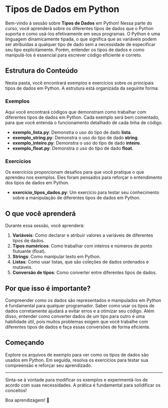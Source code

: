 # Tipos de Dados em Python

Bem-vindo à sessão sobre **Tipos de Dados** em Python! Nessa parte do curso, você aprenderá sobre os diferentes tipos de dados que o Python suporta e como usá-los efetivamente em seus programas. O Python é uma linguagem dinamicamente tipada, o que significa que as variáveis podem ser atribuídas a qualquer tipo de dado sem a necessidade de especificar seu tipo explicitamente. Porém, entender os tipos de dados e como manipulá-los é essencial para escrever código eficiente e correto.

## Estrutura do Conteúdo

Nesta pasta, você encontrará exemplos e exercícios sobre os principais tipos de dados em Python. A estrutura está organizada da seguinte forma:

### Exemplos
Aqui você encontrará códigos que demonstram como trabalhar com diferentes tipos de dados em Python. Cada exemplo será bem comentado, para que você entenda o funcionamento detalhado de cada linha de código.

- **exemplo_lista.py**: Demonstra o uso do tipo de dado **lista**.
- **exemplo_string.py**: Demonstra o uso do tipo de dado **string**.
- **exemplo_inteiro.py**: Demonstra o uso do tipo de dado **inteiro**.
- **exemplo_float.py**: Demonstra o uso do tipo de dado **float**.

### Exercícios
Os exercícios proporcionam desafios para que você pratique o que aprendeu nos exemplos. Eles foram pensados para reforçar o entendimento dos tipos de dados em Python.

- **exercicio_tipos_dados.py**: Um exercício para testar seu conhecimento sobre a manipulação de diferentes tipos de dados em Python.

## O que você aprenderá

Durante essa sessão, você aprenderá:

1. **Variáveis**: Como declarar e atribuir valores a variáveis de diferentes tipos de dados.
2. **Tipos numéricos**: Como trabalhar com inteiros e números de ponto flutuante (float).
3. **Strings**: Como manipular texto em Python.
4. **Listas**: Como usar listas, que são coleções de dados ordenados e mutáveis.
5. **Conversão de tipos**: Como converter entre diferentes tipos de dados.

## Por que isso é importante?

Compreender como os dados são representados e manipulados em Python é fundamental para qualquer programador. Saber como usar os tipos de dados corretamente ajudará a evitar erros e a otimizar seu código. Além disso, entender como converter dados de um tipo para outro é uma habilidade útil, pois muitos problemas exigem que você trabalhe com diferentes tipos de dados e faça essas conversões de forma eficiente.

## Começando

Explore os arquivos de exemplo para ver como os tipos de dados são usados em Python. Em seguida, resolva os exercícios para testar sua compreensão e reforçar seu aprendizado.

---

Sinta-se à vontade para modificar os exemplos e experimentá-los de acordo com suas necessidades. A prática é fundamental para solidificar os conceitos!

Boa aprendizagem! 🚀
